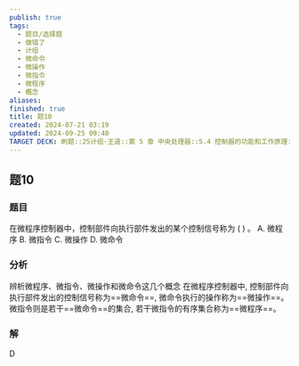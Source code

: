 ```yaml
---
publish: true
tags:
  - 题目/选择题
  - 做错了
  - 计组
  - 微命令
  - 微操作
  - 微指令
  - 微程序
  - 概念
aliases: 
finished: true
title: 题10
created: 2024-07-21 03:19
updated: 2024-09-25 09:40
TARGET DECK: 刷题::25计组-王道::第 5 章 中央处理器::5.4 控制器的功能和工作原理::题10
---
```


## 题10
### 题目
在微程序控制器中，控制部件向执行部件发出的某个控制信号称为 ( ) 。
A. 微程序 
B. 微指令 
C. 微操作 
D. 微命令
### 分析
辨析微程序、微指令、微操作和微命令这几个概念
在微程序控制器中, 控制部件向执行部件发出的控制信号称为==微命令==, 微命令执行的操作称为==微操作==。
微指令则是若干==微命令==的集合, 若干微指令的有序集合称为==微程序==。
### 解
D
<!--ID: 1727368451328-->


